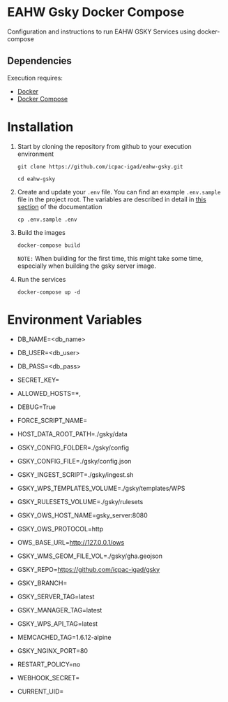 # EAHW Gsky Docker Compose

Configuration and instructions to run EAHW GSKY Services using docker-compose

## Dependencies

Execution requires:
- [Docker](https://www.docker.com/)
- [Docker Compose](https://docs.docker.com/compose/)

# Installation
1. Start by cloning the repository from github to your execution environment

    ```
    git clone https://github.com/icpac-igad/eahw-gsky.git

    cd eahw-gsky
    ```

2. Create and update your `.env` file. You can find an example `.env.sample` file in the project root. The variables are described in detail in [this section](#environment-variables) of the documentation

    ```
    cp .env.sample .env
    ```

3. Build the images

    ```
    docker-compose build
    ```

    `NOTE:` When building for the first time, this might take some time, especially when building the gsky server image.

4. Run the services

    ```
    docker-compose up -d
    ```


# Environment Variables

- DB_NAME=<db_name>
- DB_USER=<db_user>
- DB_PASS=<db_pass>

- SECRET_KEY=
- ALLOWED_HOSTS=*,
- DEBUG=True
- FORCE_SCRIPT_NAME=

- HOST_DATA_ROOT_PATH=./gsky/data
- GSKY_CONFIG_FOLDER=./gsky/config
- GSKY_CONFIG_FILE=./gsky/config.json
- GSKY_INGEST_SCRIPT=./gsky/ingest.sh
- GSKY_WPS_TEMPLATES_VOLUME=./gsky/templates/WPS
- GSKY_RULESETS_VOLUME=./gsky/rulesets
- GSKY_OWS_HOST_NAME=gsky_server:8080
- GSKY_OWS_PROTOCOL=http
- OWS_BASE_URL=http://127.0.0.1/ows
- GSKY_WMS_GEOM_FILE_VOL=./gsky/gha.geojson

- GSKY_REPO=https://github.com/icpac-igad/gsky
- GSKY_BRANCH=

- GSKY_SERVER_TAG=latest
- GSKY_MANAGER_TAG=latest
- GSKY_WPS_API_TAG=latest
- MEMCACHED_TAG=1.6.12-alpine

- GSKY_NGINX_PORT=80

- RESTART_POLICY=no

- WEBHOOK_SECRET=

- CURRENT_UID=<USER ID you want to run apps with>
